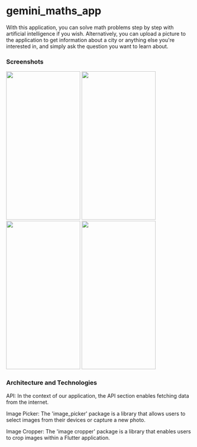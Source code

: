 # gemini_maths_app

With this application, you can solve math problems step by step with artificial intelligence if you wish. Alternatively, you can upload a picture to the application to get information about a city or anything else you're interested in, and simply ask the question you want to learn about.

 <h3>Screenshots</h3>

<img src= https://github.com/hasanaltunbay/gemini_ai_app/assets/132913817/a357d160-d498-42a2-a177-64e529055512 width="200" height="400"/> 

<img src=https://github.com/hasanaltunbay/gemini_ai_app/assets/132913817/5ab7de34-c9cf-45d7-bc42-1bb1f9995039 width="200" height="400" />

<img src=https://github.com/hasanaltunbay/gemini_ai_app/assets/132913817/64f49d78-5f97-4620-bef9-ba03e2b0e9b6 width="200" height="400" />

<img src=https://github.com/hasanaltunbay/gemini_ai_app/assets/132913817/fe82514e-d60e-4b91-baf5-293690d06732 width="200" height="400" />


<h3>Architecture and Technologies</h3>
API: In the context of our application, the API section enables fetching data from the internet.



Image Picker: The 'image_picker' package is a library that allows users to select images from their devices or capture a new photo.

Image Cropper: The 'image cropper' package is a library that enables users to crop images within a Flutter application.

